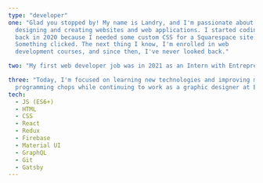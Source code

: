 ```yaml
---
type: "developer"
one: "Glad you stopped by! My name is Landry, and I'm passionate about
  designing and creating websites and web applications. I started coding
  back in 2020 because I needed some custom CSS for a Squarespace site.
  Something clicked. The next thing I know, I'm enrolled in web
  development courses, and since then, I've never looked back."

two: "My first web developer job was in 2021 as an Intern with Entrepreneurs Across Borders, during which I helped build their landing page using Wild Apricot CMS."

three: "Today, I'm focused on learning new technologies and improving my
  programming chops while continuing to work as a graphic designer at Ecoscience Resource Group."
tech:
  - JS (ES6+)
  - HTML
  - CSS
  - React
  - Redux
  - Firebase
  - Material UI
  - GraphQL
  - Git
  - Gatsby
---
```

